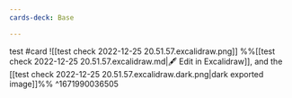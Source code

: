 ```yaml
---
cards-deck: Base

---
```


test #card
![[test check 2022-12-25 20.51.57.excalidraw.png]]
%%[[test check 2022-12-25 20.51.57.excalidraw.md|🖋 Edit in Excalidraw]], and the [[test check 2022-12-25 20.51.57.excalidraw.dark.png|dark exported image]]%%
^1671990036505
